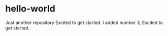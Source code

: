 # hello-world
Just another repository
Excited to get started.
I added number 3, Excited to get started.
